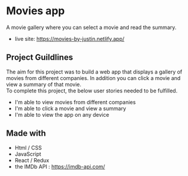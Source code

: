 # Movies app

A movie gallery where you can select a movie and read the summary.

* live site: https://movies-by-justin.netlify.app/

## Project Guildlines

The aim for this project was to build a web app that displays a gallery of movies from different companies. In addition you can click a movie and view a summary of that movie. <br/>
To complete this project, the below user stories needed to be fulfilled.

* I'm able to view movies from different companies
* I'm able to click a movie and view a summary
* I'm able to view the app on any device

## Made with 

* Html / CSS
* JavaScript
* React / Redux
* the IMDb API : https://imdb-api.com/


